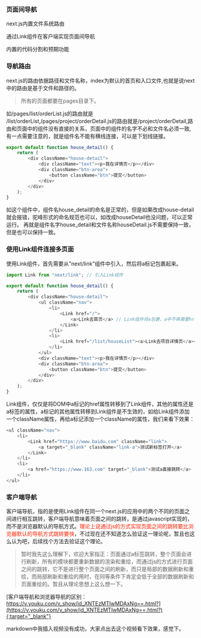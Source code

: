 ### 页面间导航

next.js内置文件系统路由

通过Link组件在客户端实现页面间导航

内置的代码分割和预期功能

### 导航路由

next.js的路由依据路径和文件名称，index为默认的首页和入口文件,也就是说next中的路由是基于文件和路径的。

> 所有的页面都要在pages目录下。

如/pages/list/orderList.js的路由就是 /list/orderList,/pages/project/orderDetail.js的路由就是/project/orderDetail,路由和页面中的组件没有直接的关系，页面中的组件的名字不必和文件名必须一致,有一点需要注意的，就是组件名不能有横线连接，可以是下划线链接。

```javascript
export default function house_detail() {
    return (
        <div className="house-detail">
            <div className="text"><p>我在详情页</p></div>
            <div className="btn-area">
                <button className="btn">提交</button>
            </div>
        </div>
    );
}
```

如这个组件中，组件名house_detail的命名是正常的，但是如果改成house-detail就会报错，驼峰形式的命名规范也可以，如改成houseDetail也没问题，可以正常运行。
再就是组件名字house_detail和文件名称houseDetail.js不需要保持一致，但是也可以保持一致。


### 使用Link组件连接多页面

使用Link组件，首先需要从"next/link"组件中引入，然后将a标记包裹起来。

```javascript
import Link from "next/link"; // 引入Link组件

export default function house_detail() {
    return (
        <div className="house-detail">
            <ul className="nav">
                <li>
                    <Link href="/">
                        <a>Link去首页</a> // Link组件将a包裹，a中不再需要href属性，而是将href连接属性给到了Link组件
                    </Link>
                </li>
                <li>
                    <Link href="/list/houseList"><a>Link去项目详情页</a></Link>
                </li>
            </ul>
            <div className="text"><p>我在详情页</p></div>
            <div className="btn-area">
                <button className="btn">提交</button>
            </div>
        </div>
    );
}
```

Link组件，仅仅是将DOM中a标记的href属性转移到了Link组件，其他的属性还是a标签的属性，a标记的其他属性转移到Link组件是不生效的，如给Link组件添加一个className属性，再给a标记添加一个className的属性，我们来看下效果：

```javascript
<ul className="nav">
    <li>
        <Link href="https://www.baidu.com" className="link">
            <a target="_blank" className="link-a">测试新标签打开</a>
        </Link>
    </li>
    <li>
        <a href="https://www.163.com" target="_blank">测试a直接跳转</a>
    </li>
</ul>
```

### 客户端导航

客户端导航，指的是使用Link组件在同一个next.js的应用中的两个不同的页面之间进行相互跳转，客户端导航意味着页面之间的跳转，是通过javascript实现的，而不是浏览器默认的导航方式。<font color="#f20">理论上说通过js的方式实现页面之间的跳转要比浏览器默认的导航方式跳转要快</font>，不过现在还不知道怎么验证这一理论呢，暂且也这么认为吧，后续找个方法去验证这个理论。

> 暂时我先这么理解下，欢迎大家指正：页面通过a标签跳转，整个页面会进行刷新，所有的模块都要重新数据的渲染和重绘，而通过js的方式进行页面之间的跳转，它不是进行整个页面之间的刷新，而只是局部的数据刷新和重绘，而局部刷新和重绘的用时，在同等条件下肯定会低于全部的数据刷新和页面重绘的。暂且从理论思想上这么想一下。

[客户端导航和浏览器导航的区别：https://v.youku.com/v_show/id_XNTEzMTIwMDAxNg==.html?](https://v.youku.com/v_show/id_XNTEzMTIwMDAxNg==.html?){:target="_blank"}

markdown中我插入视频没有成功，大家点出去这个视频看下效果，感觉下。